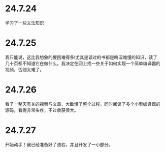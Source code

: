 # 24.7.24
学习了一些文法知识
# 24.7.25
我只能说，这比我想象的要困难得多!尤其是读过的书都是晦涩难懂的知识，读了几十页都不知道它在做什么。我决定在网上找一些关于如何实现一个简单编译器的视频，否则太难了。
# 24.7.26
看了一整天有关的视频与文章，大致懂了整个过程。同时阅读了多个小型编译器的源码，看得非常头疼，不过收获很大。
# 24.7.27
开始动手！我已经准备好了流程，并且开发了一小部分。
